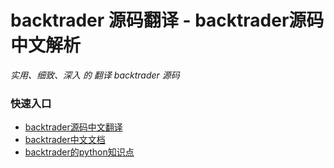 # backtrader 源码翻译 - backtrader源码中文解析

*实用、细致、深入 的 翻译 backtrader 源码*  
### 快速入口  
* <a href="https://github.com/farkeeper/backtrader_translation/tree/main/backtrader"> backtrader源码中文翻译 </a>
* <a href="https://github.com/farkeeper/backtrader_translation/blob/main/%E7%9F%A5%E8%AF%86%E7%82%B9/0%20backtrader%E4%B8%AD%E6%96%87%E6%96%87%E6%A1%A3.md" target='_blank'> backtrader中文文档 </a>   
* <a href="https://github.com/farkeeper/backtrader_translation/tree/main/%E7%9F%A5%E8%AF%86%E7%82%B9" target='_blank'> backtrader的python知识点 </a>   
